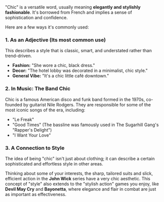 "Chic" is a versatile word, usually meaning **elegantly and stylishly fashionable**. It's borrowed from French and implies a sense of sophistication and confidence.

Here are a few ways it's commonly used:

### 1. As an Adjective (Its most common use)
This describes a style that is classic, smart, and understated rather than trend-driven.
* **Fashion:** "She wore a chic, black dress."
* **Decor:** "The hotel lobby was decorated in a minimalist, chic style."
* **General Vibe:** "It's a chic little café downtown."

### 2. In Music: The Band Chic
Chic is a famous American disco and funk band formed in the 1970s, co-founded by guitarist Nile Rodgers. They are responsible for some of the most iconic songs of the era, including:
* "Le Freak"
* "Good Times" (The bassline was famously used in The Sugarhill Gang's "Rapper's Delight")
* "I Want Your Love"

### 3. A Connection to Style
The idea of being "chic" isn't just about clothing; it can describe a certain sophisticated and effortless style in other areas.

Thinking about some of your interests, the sharp, tailored suits and slick, efficient action in the **John Wick** series have a very chic aesthetic. This concept of "style" also extends to the "stylish action" games you enjoy, like **Devil May Cry** and **Bayonetta**, where elegance and flair in combat are just as important as effectiveness.